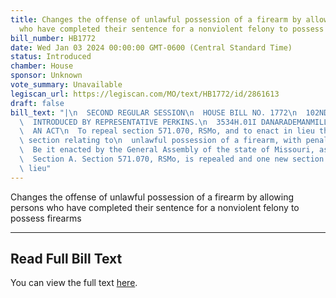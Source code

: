 ```yaml
---
title: Changes the offense of unlawful possession of a firearm by allowing persons
  who have completed their sentence for a nonviolent felony to possess firearms
bill_number: HB1772
date: Wed Jan 03 2024 00:00:00 GMT-0600 (Central Standard Time)
status: Introduced
chamber: House
sponsor: Unknown
vote_summary: Unavailable
legiscan_url: https://legiscan.com/MO/text/HB1772/id/2861613
draft: false
bill_text: "|\n  SECOND REGULAR SESSION\n  HOUSE BILL NO. 1772\n  102ND GENERAL ASSEMBLY\n\
  \  INTRODUCED BY REPRESENTATIVE PERKINS.\n  3534H.01I DANARADEMANMILLER,ChiefClerk\n\
  \  AN ACT\n  To repeal section 571.070, RSMo, and to enact in lieu thereof one new\
  \ section relating to\n  unlawful possession of a firearm, with penalty provisions.\n\
  \  Be it enacted by the General Assembly of the state of Missouri, as follows:\n\
  \  Section A. Section 571.070, RSMo, is repealed and one new section enacted in\
  \ lieu"
---
```

Changes the offense of unlawful possession of a firearm by allowing persons who have completed their sentence for a nonviolent felony to possess firearms

---

## Read Full Bill Text

You can view the full text [here](https://legiscan.com/MO/text/HB1772/id/2861613).
